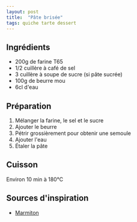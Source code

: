 ```yaml
---
layout: post
title:  "Pâte brisée"
tags: quiche tarte dessert
---
```


## Ingrédients

* 200g de farine T65
* 1/2 cuillère à café de sel
* 3 cuillère à soupe de sucre (si pâte sucrée)
* 100g de beurre mou
* 6cl d'eau

## Préparation

1. Mélanger la farine, le sel et le sucre
1. Ajouter le beurre
1. Pétrir grossièrement pour obtenir une semoule
1. Ajouter l'eau
1. Étaler la pâte

## Cuisson

Environ 10 min à 180°C

## Sources d'inspiration

* [Marmiton](http://www.marmiton.org/recettes/recette_pate-brisee-vite-faite_31639.aspx)
